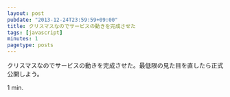 ```yaml
---
layout: post
pubdate: "2013-12-24T23:59:59+09:00"
title: クリスマスなのでサービスの動きを完成させた
tags: [javascript]
minutes: 1
pagetype: posts
---
```

クリスマスなのでサービスの動きを完成させた。最低限の見た目を直したら正式公開しよう。

1 min.
